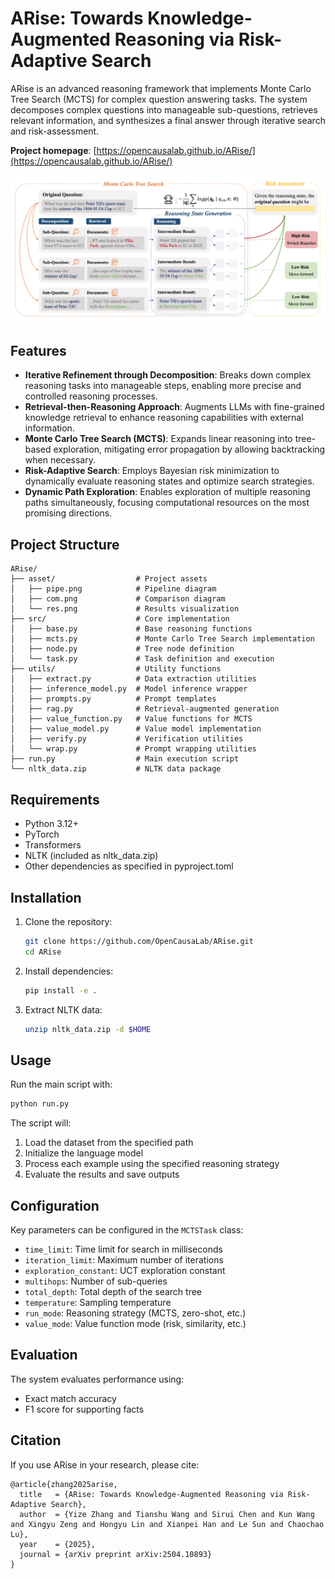# ARise: Towards Knowledge-Augmented Reasoning via Risk-Adaptive Search

ARise is an advanced reasoning framework that implements Monte Carlo Tree Search (MCTS) for complex question answering tasks. The system decomposes complex questions into manageable sub-questions, retrieves relevant information, and synthesizes a final answer through iterative search and risk-assessment.

**Project homepage**: [https://opencausalab.github.io/ARise/](https://opencausalab.github.io/ARise/)

![ARise Pipeline](asset/pipe.png)

## Features

- **Iterative Refinement through Decomposition**: Breaks down complex reasoning tasks into manageable steps, enabling more precise and controlled reasoning processes.
- **Retrieval-then-Reasoning Approach**: Augments LLMs with fine-grained knowledge retrieval to enhance reasoning capabilities with external information.
- **Monte Carlo Tree Search (MCTS)**: Expands linear reasoning into tree-based exploration, mitigating error propagation by allowing backtracking when necessary.
- **Risk-Adaptive Search**: Employs Bayesian risk minimization to dynamically evaluate reasoning states and optimize search strategies.
- **Dynamic Path Exploration**: Enables exploration of multiple reasoning paths simultaneously, focusing computational resources on the most promising directions.

## Project Structure

```
ARise/
├── asset/                  # Project assets
│   ├── pipe.png            # Pipeline diagram
│   ├── com.png             # Comparison diagram
│   └── res.png             # Results visualization
├── src/                    # Core implementation
│   ├── base.py             # Base reasoning functions
│   ├── mcts.py             # Monte Carlo Tree Search implementation
│   ├── node.py             # Tree node definition
│   └── task.py             # Task definition and execution
├── utils/                  # Utility functions
│   ├── extract.py          # Data extraction utilities
│   ├── inference_model.py  # Model inference wrapper
│   ├── prompts.py          # Prompt templates
│   ├── rag.py              # Retrieval-augmented generation
│   ├── value_function.py   # Value functions for MCTS
│   ├── value_model.py      # Value model implementation
│   ├── verify.py           # Verification utilities
│   └── wrap.py             # Prompt wrapping utilities
├── run.py                  # Main execution script
└── nltk_data.zip           # NLTK data package
```

## Requirements

- Python 3.12+
- PyTorch
- Transformers
- NLTK (included as nltk_data.zip)
- Other dependencies as specified in pyproject.toml

## Installation

1. Clone the repository:
   ```bash
   git clone https://github.com/OpenCausaLab/ARise.git
   cd ARise
   ```

2. Install dependencies:
   ```bash
   pip install -e .
   ```

3. Extract NLTK data:
   ```bash
   unzip nltk_data.zip -d $HOME
   ```

## Usage

Run the main script with:

```bash
python run.py
```

The script will:
1. Load the dataset from the specified path
2. Initialize the language model
3. Process each example using the specified reasoning strategy
4. Evaluate the results and save outputs

## Configuration

Key parameters can be configured in the `MCTSTask` class:

- `time_limit`: Time limit for search in milliseconds
- `iteration_limit`: Maximum number of iterations
- `exploration_constant`: UCT exploration constant
- `multihops`: Number of sub-queries
- `total_depth`: Total depth of the search tree
- `temperature`: Sampling temperature
- `run_mode`: Reasoning strategy (MCTS, zero-shot, etc.)
- `value_mode`: Value function mode (risk, similarity, etc.)

## Evaluation

The system evaluates performance using:
- Exact match accuracy
- F1 score for supporting facts

## Citation

If you use ARise in your research, please cite:

```
@article{zhang2025arise,
  title   = {ARise: Towards Knowledge-Augmented Reasoning via Risk-Adaptive Search},
  author  = {Yize Zhang and Tianshu Wang and Sirui Chen and Kun Wang and Xingyu Zeng and Hongyu Lin and Xianpei Han and Le Sun and Chaochao Lu},
  year    = {2025},
  journal = {arXiv preprint arXiv:2504.10893}
}
```
